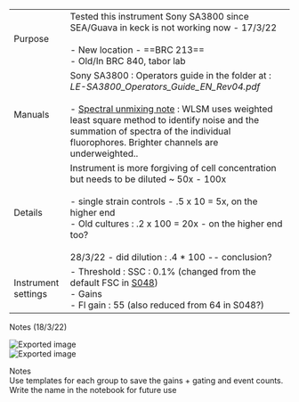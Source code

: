 |   |   |
|---|---|
|Purpose|Tested this instrument Sony SA3800 since SEA/Guava in keck is not working now - 17/3/22<br><br>- New location - ==BRC 213==<br>- Old/In BRC 840, tabor lab|
|Manuals|Sony SA3800 : Operators guide in the folder at : _LE-SA3800_Operators_Guide_EN_Rev04.pdf_<br><br>- [Spectral unmixing note](https://www.sonybiotechnology.com/wordpress/wp-content/uploads/2016/03/Sony_Spectral-Unmixing-TB.pdf) : WLSM uses weighted least square method to identify noise and the summation of spectra of the individual fluorophores. Brighter channels are underweighted..|
|Details|Instrument is more forgiving of cell concentration but needs to be diluted ~ 50x - 100x<br><br>- single strain controls - .5 x 10 = 5x, on the higher end<br>- Old cultures : .2 x 100 = 20x - on the higher end too?<br><br>28/3/22 - did dilution : .4 * 100 -- conclusion?|
|Instrument settings|- Threshold : SSC : 0.1% (changed from the default FSC in [S048](S048*%20(S,%20An)%20-%20E%20coli%20RAM%20dilutions))<br>- Gains<br>- Fl gain : 55 (also reduced from 64 in S048?)|
 
Notes (18/3/22)

![Exported image](Exported%20image%2020250102022535-0.png)  
![Exported image](Exported%20image%2020250102022537-1.png)  

Notes  
Use templates for each group to save the gains + gating and event counts. Write the name in the notebook for future use